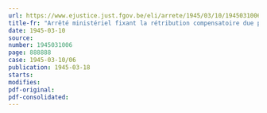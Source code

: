 ```yaml
---
url: https://www.ejustice.just.fgov.be/eli/arrete/1945/03/10/1945031006/justel
title-fr: "Arrêté ministériel fixant la rétribution compensatoire due par les exportateurs de chicorée-witloof à l'Office national des Débouchés agricoles et horticoles"
date: 1945-03-10
source:
number: 1945031006
page: 888888
case: 1945-03-10/06
publication: 1945-03-18
starts:
modifies:
pdf-original:
pdf-consolidated:
---
```


